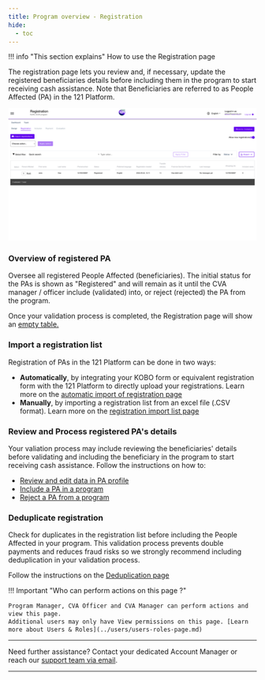 ```yaml
---
title: Program overview - Registration
hide:
  - toc
---
```


!!! info "This section explains"
    How to use the Registration page

The registration page lets you review and, if necessary, update the registered beneficiaries details before including them in the program to start receiving cash assistance.
Note that Beneficiaries are referred to as People Affected (PA) in the 121 Platform.

![Registration and Validation page](https://raw.githubusercontent.com/global-121/121-platform/main/e2e/tests/__screenshots__/UserManualScreenshots/userManualScreenshots.spec.ts/RegistrationPageOverview.png)

### Overview of registered PA

Oversee all registered People Affected (beneficiaries). The initial status for the PAs is shown as "Registered" and will remain as it until the CVA manager / officer include (validated) into, or reject (rejected) the PA from the program.

Once your validation process is completed, the Registration page will show an [empty table.](../registration/registration-list-empty.md)

### Import a registration list

Registration of PAs in the 121 Platform can be done in two ways:

- **Automatically**, by integrating your KOBO form or equivalent registration form with the 121 Platform to directly upload your registrations. Learn more on the [automatic import of registration page](../registration/registration-automatic-import-kobo.md)
- **Manually**, by importing a registration list from an excel file (.CSV format). Learn more on the [registration import list page](../registration/registration-import-list.md)


### Review and Process registered PA's details

Your valiation process may include reviewing the beneficiaries' details before validating and including the beneficiary in the program to start receiving cash assistance.
Follow the instructions on how to:

- [Review and edit data in PA profile](../registration/registration-deduplication.md)
- [Include a PA in a program](../registration/registration-validate-pa.md)
- [Reject a PA from a program](../registration/registration-reject-pa.md)


### Deduplicate registration

Check for duplicates in the registration list before including the People Affected in your program. This validation process prevents double payments and reduces fraud risks so we strongly recommend including deduplication in your validation process.

Follow the instructions on the [Deduplication page](../registration/registration-deduplication.md)

!!! Important "Who can perform actions on this page ?"

    Program Manager, CVA Officer and CVA Manager can perform actions and view this page.  
    Additional users may only have View permissions on this page. [Learn more about Users & Roles](../users/users-roles-page.md)

___
Need further assistance? Contact your dedicated Account Manager or reach our [support team via email](mailto:support@121.global).
___
